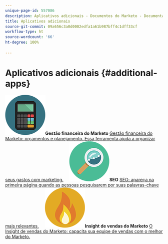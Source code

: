 ```yaml
---
unique-page-id: 557086
description: Aplicativos adicionais - Documentos do Marketo - Documentação do produto
title: Aplicativos adicionais
source-git-commit: 09a656c3a0d0002edfa1a61b987bff4c1dff33cf
workflow-type: ht
source-wordcount: '66'
ht-degree: 100%

---
```



# Aplicativos adicionais {#additional-apps}

**![Gestão financeira do Marketo](assets/office-09.png)Gestão financeira do Marketo** [Gestão financeira do Marketo: orçamentos e planejamento. Essa ferramenta ajuda a organizar seus gastos com marketing.](https://docs.marketo.com/display/DOCS/Marketo+Financial+Management)     **![SEO](assets/seo-15.png)SEO** [SEO: apareça na primeira página quando as pessoas pesquisarem por suas palavras-chave mais relevantes.](https://docs.marketo.com/display/DOCS/SEO)     **![Insight de vendas do Marketo](assets/alerts-10.png)Insight de vendas do Marketo** [O Insight de vendas do Marketo: capacita sua equipe de vendas com o melhor do Marketo.](https://docs.marketo.com/display/DOCS/Marketo+Sales+Insight)
